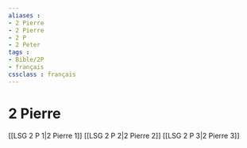 ```yaml
---
aliases : 
- 2 Pierre
- 2 Pierre
- 2 P
- 2 Peter
tags : 
- Bible/2P
- français
cssclass : français
---
```


# 2 Pierre

[[LSG 2 P 1|2 Pierre 1]]
[[LSG 2 P 2|2 Pierre 2]]
[[LSG 2 P 3|2 Pierre 3]]
